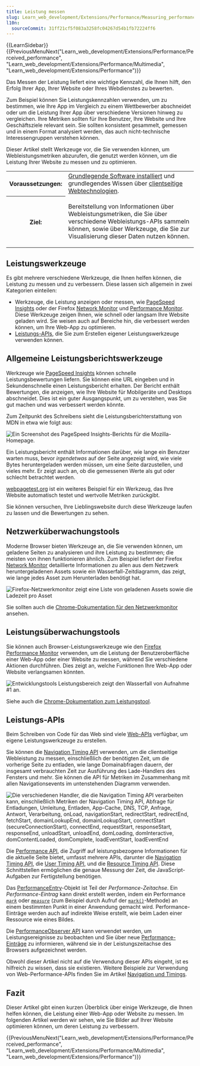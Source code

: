 ```yaml
---
title: Leistung messen
slug: Learn_web_development/Extensions/Performance/Measuring_performance
l10n:
  sourceCommit: 31ff21cf5f083a3258fc04267d54b1fb72224ff6
---
```


{{LearnSidebar}} {{PreviousMenuNext("Learn_web_development/Extensions/Performance/Perceived_performance", "Learn_web_development/Extensions/Performance/Multimedia", "Learn_web_development/Extensions/Performance")}}

Das Messen der Leistung liefert eine wichtige Kennzahl, die Ihnen hilft, den Erfolg Ihrer App, Ihrer Website oder Ihres Webdienstes zu bewerten.

Zum Beispiel können Sie Leistungskennzahlen verwenden, um zu bestimmen, wie Ihre App im Vergleich zu einem Wettbewerber abschneidet oder um die Leistung Ihrer App über verschiedene Versionen hinweg zu vergleichen. Ihre Metriken sollten für Ihre Benutzer, Ihre Website und Ihre Geschäftsziele relevant sein. Sie sollten konsistent gesammelt, gemessen und in einem Format analysiert werden, das auch nicht-technische Interessengruppen verstehen können.

Dieser Artikel stellt Werkzeuge vor, die Sie verwenden können, um Webleistungsmetriken abzurufen, die genutzt werden können, um die Leistung Ihrer Website zu messen und zu optimieren.

<table>
  <tbody>
    <tr>
      <th scope="row">Voraussetzungen:</th>
      <td>
        <a
          href="/de/docs/Learn_web_development/Getting_started/Environment_setup/Installing_software"
          >Grundlegende Software installiert</a
        > und grundlegendes Wissen über
        <a href="/de/docs/Learn_web_development/Getting_started/Your_first_website"
          >clientseitige Webtechnologien</a
        >.
      </td>
    </tr>
    <tr>
      <th scope="row">Ziel:</th>
      <td>
        <p>
          Bereitstellung von Informationen über Webleistungsmetriken, die Sie über verschiedene Webleistungs-APIs sammeln können, sowie über Werkzeuge, die Sie zur Visualisierung dieser Daten nutzen können.
        </p>
      </td>
    </tr>
  </tbody>
</table>

## Leistungswerkzeuge

Es gibt mehrere verschiedene Werkzeuge, die Ihnen helfen können, die Leistung zu messen und zu verbessern. Diese lassen sich allgemein in zwei Kategorien einteilen:

- Werkzeuge, die Leistung anzeigen oder messen, wie [PageSpeed Insights](https://pagespeed.web.dev/) oder der Firefox [Network Monitor](https://firefox-source-docs.mozilla.org/devtools-user/network_monitor/index.html) und [Performance Monitor](https://firefox-source-docs.mozilla.org/devtools-user/performance/index.html). Diese Werkzeuge zeigen Ihnen, wie schnell oder langsam Ihre Website geladen wird. Sie weisen auch auf Bereiche hin, die verbessert werden können, um Ihre Web-App zu optimieren.
- [Leistungs-APIs](/de/docs/Web/API/Performance_API), die Sie zum Erstellen eigener Leistungswerkzeuge verwenden können.

## Allgemeine Leistungsberichtswerkzeuge

Werkzeuge wie [PageSpeed Insights](https://pagespeed.web.dev/) können schnelle Leistungsbewertungen liefern. Sie können eine URL eingeben und in Sekundenschnelle einen Leistungsbericht erhalten. Der Bericht enthält Bewertungen, die anzeigen, wie Ihre Website für Mobilgeräte und Desktops abschneidet. Dies ist ein guter Ausgangspunkt, um zu verstehen, was Sie gut machen und was verbessert werden könnte.

Zum Zeitpunkt des Schreibens sieht die Leistungsberichterstattung von MDN in etwa wie folgt aus:

![Ein Screenshot des PageSpeed Insights-Berichts für die Mozilla-Homepage.](pagespeed-insight-mozilla-homepage.png)

Ein Leistungsbericht enthält Informationen darüber, wie lange ein Benutzer warten muss, bevor _irgendetwas_ auf der Seite angezeigt wird, wie viele Bytes heruntergeladen werden müssen, um eine Seite darzustellen, und vieles mehr. Er zeigt auch an, ob die gemessenen Werte als gut oder schlecht betrachtet werden.

[webpagetest.org](https://www.webpagetest.org/) ist ein weiteres Beispiel für ein Werkzeug, das Ihre Website automatisch testet und wertvolle Metriken zurückgibt.

Sie können versuchen, Ihre Lieblingswebsite durch diese Werkzeuge laufen zu lassen und die Bewertungen zu sehen.

## Netzwerküberwachungstools

Moderne Browser bieten Werkzeuge an, die Sie verwenden können, um geladene Seiten zu analysieren und ihre Leistung zu bestimmen; die meisten von ihnen funktionieren ähnlich. Zum Beispiel liefert der Firefox [Network Monitor](https://firefox-source-docs.mozilla.org/devtools-user/network_monitor/index.html) detaillierte Informationen zu allen aus dem Netzwerk heruntergeladenen Assets sowie ein Wasserfall-Zeitdiagramm, das zeigt, wie lange jedes Asset zum Herunterladen benötigt hat.

![Firefox-Netzwerkmonitor zeigt eine Liste von geladenen Assets sowie die Ladezeit pro Asset](network-monitor.png)

Sie sollten auch die [Chrome-Dokumentation für den Netzwerkmonitor](https://developer.chrome.com/docs/devtools/network/) ansehen.

## Leistungsüberwachungstools

Sie können auch Browser-Leistungswerkzeuge wie den [Firefox Performance Monitor](https://firefox-source-docs.mozilla.org/devtools-user/performance/index.html) verwenden, um die Leistung der Benutzeroberfläche einer Web-App oder einer Website zu messen, während Sie verschiedene Aktionen durchführen. Dies zeigt an, welche Funktionen Ihre Web-App oder Website verlangsamen könnten.

![Entwicklungstools Leistungsbereich zeigt den Wasserfall von Aufnahme #1 an.](perf-monitor.png)

Siehe auch die [Chrome-Dokumentation zum Leistungstool](https://developer.chrome.com/docs/devtools/performance/).

## Leistungs-APIs

Beim Schreiben von Code für das Web sind viele [Web-APIs](/de/docs/Web/API) verfügbar, um eigene Leistungswerkzeuge zu erstellen.

Sie können die [Navigation Timing API](/de/docs/Web/API/Performance_API/Navigation_timing) verwenden, um die clientseitige Webleistung zu messen, einschließlich der benötigten Zeit, um die vorherige Seite zu entladen, wie lange Domainabfragen dauern, der insgesamt verbrauchten Zeit zur Ausführung des Lade-Handlers des Fensters und mehr. Sie können die API für Metriken im Zusammenhang mit allen Navigationsevents im untenstehenden Diagramm verwenden.

![Die verschiedenen Handler, die die Navigation Timing API verarbeiten kann, einschließlich Metriken der Navigation Timing API, Abfrage für Entladungen, Umleitung, Entladen, App-Cache, DNS, TCP, Anfrage, Antwort, Verarbeitung, onLoad, navigationStart, redirectStart, redirectEnd, fetchStart, domainLookupEnd, domainLookupStart, connectStart (secureConnectionStart), connectEnd, requestStart, responseStart, responseEnd, unloadStart, unloadEnd, domLoading, domInteractive, domContentLoaded, domComplete, loadEventStart, loadEventEnd](navigationtimingapi.jpg)

Die [Performance API](/de/docs/Web/API/Performance_API), die Zugriff auf leistungsbezogene Informationen für die aktuelle Seite bietet, umfasst mehrere APIs, darunter die [Navigation Timing API](/de/docs/Web/API/Performance_API/Navigation_timing), die [User Timing API](/de/docs/Web/API/Performance_API/User_timing), und die [Resource Timing API](/de/docs/Web/API/Performance_API/Resource_timing). Diese Schnittstellen ermöglichen die genaue Messung der Zeit, die JavaScript-Aufgaben zur Fertigstellung benötigen.

Das [PerformanceEntry](/de/docs/Web/API/PerformanceEntry)-Objekt ist Teil der _Performance-Zeitachse_. Ein _Performance-Eintrag_ kann direkt erstellt werden, indem ein Performance _[`mark`](/de/docs/Web/API/PerformanceMark)_ oder _[`measure`](/de/docs/Web/API/PerformanceMeasure)_ (zum Beispiel durch Aufruf der [`mark()`](/de/docs/Web/API/Performance/mark)-Methode) an einem bestimmten Punkt in einer Anwendung gemacht wird. Performance-Einträge werden auch auf indirekte Weise erstellt, wie beim Laden einer Ressource wie eines Bildes.

Die [PerformanceObserver API](/de/docs/Web/API/PerformanceObserver) kann verwendet werden, um Leistungsereignisse zu beobachten und Sie über neue [Performance-Einträge](/de/docs/Web/API/PerformanceEntry) zu informieren, während sie in der Leistungszeitachse des Browsers aufgezeichnet werden.

Obwohl dieser Artikel nicht auf die Verwendung dieser APIs eingeht, ist es hilfreich zu wissen, dass sie existieren. Weitere Beispiele zur Verwendung von Web-Performance-APIs finden Sie im Artikel [Navigation und Timings](/de/docs/Web/Performance/Guides/Navigation_and_resource_timings).

## Fazit

Dieser Artikel gibt einen kurzen Überblick über einige Werkzeuge, die Ihnen helfen können, die Leistung einer Web-App oder Website zu messen. Im folgenden Artikel werden wir sehen, wie Sie Bilder auf Ihrer Website optimieren können, um deren Leistung zu verbessern.

{{PreviousMenuNext("Learn_web_development/Extensions/Performance/Perceived_performance", "Learn_web_development/Extensions/Performance/Multimedia", "Learn_web_development/Extensions/Performance")}}
